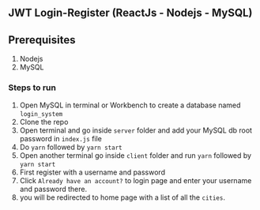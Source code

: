 ## JWT Login-Register (ReactJs - Nodejs - MySQL)

## Prerequisites

1. Nodejs
2. MySQL
### Steps to run

1. Open MySQL in terminal or Workbench to create a database named `login_system`
2. Clone the repo
3. Open terminal and go inside `server` folder and add your MySQL db root password in `index.js` file
4. Do `yarn` followed by `yarn start`
5. Open another terminal go inside `client` folder and run `yarn` followed by `yarn start`
6. First register with a username and password
7. Click `Already have an account?` to login page and enter your username and password there.
8. you will be redirected to home page with a list of all the `cities`.